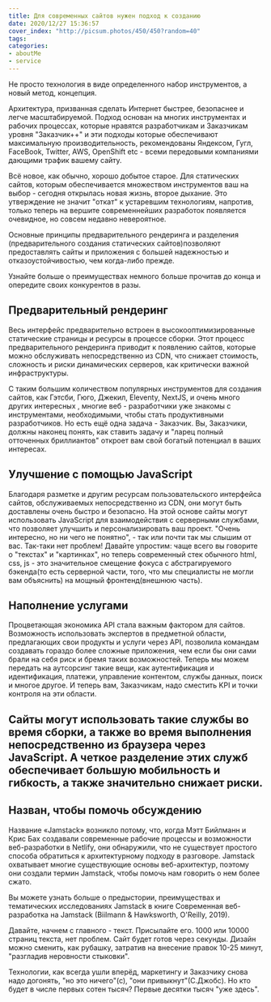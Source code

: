 ```yaml
---
title: Для современных сайтов нужен подход к созданию
date: 2020/12/27 15:36:57
cover_index: "http://picsum.photos/450/450?random=40"
tags:
categories:
- aboutMe
- service
---
```


Не просто технология в виде определенного набор инструментов, а новый метод, концепция.

<!-- more -->

Архитектура, призванная сделать Интернет быстрее, безопаснее и легче масштабируемой. 
Подход основан на многих инструментах и ​​рабочих процессах, которые нравятся разработчикам и Заказчикам уровня "Заказчик++" и эти подходы которые обеспечивают максимальную производительность, рекомендованы Яндексом, Гугл, FaceBook, Twitter, AWS, OpenShift etc - всеми передовыми компаниями дающими трафик вашему сайту.

Всё новое, как обычно, хорошо добытое старое. Для статических сайтов, которым обеспечивается множеством инструментов ваш на выбор - сегодня открылась новая жизнь, второе дыхание. Это утверждение не значит "откат" к устаревшим технологиям, напротив, только теперь на вершите современнейших разработок появляется очевидное, но совсем недавно невероятное.

Основные принципы предварительного рендеринга и разделения (предварительного создания статических сайтов)позволяют предоставлять сайты и приложения с большей надежностью и отказоустойчивостью, чем когда-либо прежде.

Узнайте больше о преимуществах немного больше прочитав до конца и опередите своих конкурентов в разы.

## Предварительный рендеринг

Весь интерфейс предварительно встроен в высокооптимизированные статические страницы и ресурсы в процессе сборки. Этот процесс предварительного рендеринга приводит к появлению сайтов, которые можно обслуживать непосредственно из CDN, что снижает стоимость, сложность и риски динамических серверов, как критически важной инфраструктуры.

С таким большим количеством популярных инструментов для создания сайтов, как Гэтсби, Гюго, Джекил, Eleventy, NextJS, и очень много других интересных , многие веб - разработчики уже знакомы с инструментами, необходимыми, чтобы стать продуктивными разработчиков.
Но есть ещё одна задача - Заказчик. Вы, Заказчики, должны наконец понять, как ставить задачу и "ларец полный отточенных бриллиантов" откроет вам свой богатый потенциал в ваших интересах.

## Улучшение с помощью JavaScript

Благодаря разметке и другим ресурсам пользовательского интерфейса сайтов, обслуживаемых непосредственно из CDN, они могут быть доставлены очень быстро и безопасно. На этой основе сайты могут использовать JavaScript для взаимодействия с серверными службами, что позволяет улучшить и персонализировать ваш проект.
"Очень интересно, но ни чего не понятно", - так или почти так мы слышим от вас. Так-таки нет проблем! Давайте упростим: чаще всего вы говорите о "текстах" и "картинках", но теперь современный стек обычного html, css, js - это значительное смещение фокуса с абстрагируемого бэкенда(то есть серверной части, того, что мы специалисты не могли вам объяснить) на мощный фронтенд(внешнюю часть).

## Наполнение услугами

Процветающая экономика API стала важным фактором для сайтов. Возможность использовать экспертов в предметной области, предлагающих свои продукты и услуги через API, позволила командам создавать гораздо более сложные приложения, чем если бы они сами брали на себя риск и бремя таких возможностей. Теперь мы можем передать на аутсорсинг такие вещи, как аутентификация и идентификация, платежи, управление контентом, службы данных, поиск и многое другое.
И теперь вам, Заказчикам, надо сместить KPI и точки контроля на эти области.

## Сайты могут использовать такие службы во время сборки, а также во время выполнения непосредственно из браузера через JavaScript. А четкое разделение этих служб обеспечивает большую мобильность и гибкость, а также значительно снижает риски.

## Назван, чтобы помочь обсуждению

Название «Jamstack» возникло потому, что, когда Мэтт Бийлманн и Крис Бах создавали современные рабочие процессы и возможности веб-разработки в Netlify, они обнаружили, что не существует простого способа обратиться к архитектурному подходу в разговоре. Jamstack охватывает многие существующие основы веб-архитектур, поэтому они создали термин Jamstack, чтобы помочь нам говорить о нем более сжато.

Вы можете узнать больше о предыстории, преимуществах и тематических исследованиях Jamstack в книге Современная веб-разработка на Jamstack (Biilmann & Hawksworth, O'Reilly, 2019).

Давайте, начнем с главного - текст.
Присылайте его. 1000 или 10000 страниц текста, нет проблем.
Сайт будет готов через секунды.
Дизайн можно сменить, как рубашку, затратив на внесение правок 10-25 минут, "разгладив неровности стыковки".

Технологии, как всегда ушли вперёд,
маркетингу и Заказчику снова надо догонять,
"но это ничего"(с), "они привыкнут"(С.Джобс).
Но кто будет в числе первых сотен тысяч? Первые десятки тысяч "уже здесь".
